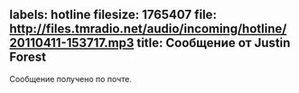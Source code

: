 labels: hotline
filesize: 1765407
file: http://files.tmradio.net/audio/incoming/hotline/20110411-153717.mp3
title: Сообщение от Justin Forest
---
Сообщение получено по почте.